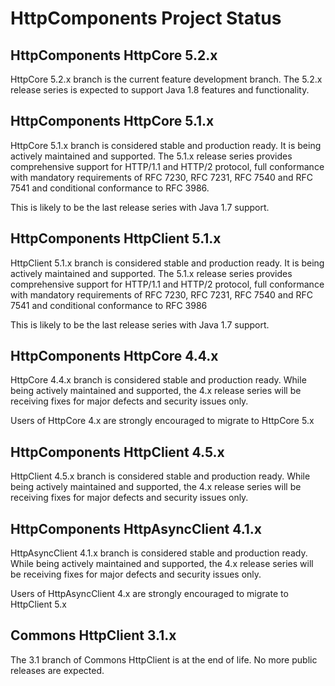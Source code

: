 <!--
    Licensed to the Apache Software Foundation (ASF) under one
    or more contributor license agreements.  See the NOTICE file
    distributed with this work for additional information
    regarding copyright ownership.  The ASF licenses this file
    to you under the Apache License, Version 2.0 (the
    "License"); you may not use this file except in compliance
    with the License.  You may obtain a copy of the License at
    
      http://www.apache.org/licenses/LICENSE-2.0
    
    Unless required by applicable law or agreed to in writing,
    software distributed under the License is distributed on an
    "AS IS" BASIS, WITHOUT WARRANTIES OR CONDITIONS OF ANY
    KIND, either express or implied.  See the License for the
    specific language governing permissions and limitations
    under the License.
-->

HttpComponents Project Status
=============================

HttpComponents HttpCore 5.2.x
-----------------------------

HttpCore 5.2.x branch is the current feature development branch. The 5.2.x release series is expected to support 
Java 1.8 features and functionality. 

HttpComponents HttpCore 5.1.x
-----------------------------

HttpCore 5.1.x branch is considered stable and production ready. It is being actively maintained and supported. The
5.1.x release series provides comprehensive support for HTTP/1.1 and HTTP/2 protocol, full conformance with mandatory
requirements of RFC 7230, RFC 7231, RFC 7540 and RFC 7541 and conditional conformance to RFC 3986.

This is likely to be the last release series with Java 1.7 support.

HttpComponents HttpClient 5.1.x
-------------------------------

HttpClient 5.1.x branch is considered stable and production ready. It is being actively maintained and supported. The
5.1.x release series provides comprehensive support for HTTP/1.1 and HTTP/2 protocol, full conformance with mandatory
requirements of RFC 7230, RFC 7231, RFC 7540 and RFC 7541 and conditional conformance to RFC 3986

This is likely to be the last release series with Java 1.7 support.

HttpComponents HttpCore 4.4.x
-----------------------------

HttpCore 4.4.x branch is considered stable and production ready. While being actively maintained and supported, the 4.x
release series will be receiving fixes for major defects and security issues only.

Users of HttpCore 4.x are strongly encouraged to migrate to HttpCore 5.x

HttpComponents HttpClient 4.5.x
-------------------------------

HttpClient 4.5.x branch is considered stable and production ready. While being actively maintained and supported, the
4.x release series will be receiving fixes for major defects and security issues only.

HttpComponents HttpAsyncClient 4.1.x
------------------------------------

HttpAsyncClient 4.1.x branch is considered stable and production ready. While being actively maintained and supported,
the 4.x release series will be receiving fixes for major defects and security issues only.

Users of HttpAsyncClient 4.x are strongly encouraged to migrate to HttpClient 5.x

Commons HttpClient 3.1.x
------------------------

The 3.1 branch of Commons HttpClient is at the end of life. No more public releases are expected.




